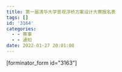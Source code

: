 ```yaml
---
title: 第一届清华大学景观浮桥方案设计大赛报名表
tags: []
id: '3164'
categories:
  - - 赛事
  - - 通知
date: 2022-01-27 20:01:08
---
```


\[forminator\_form id="3163"\]
